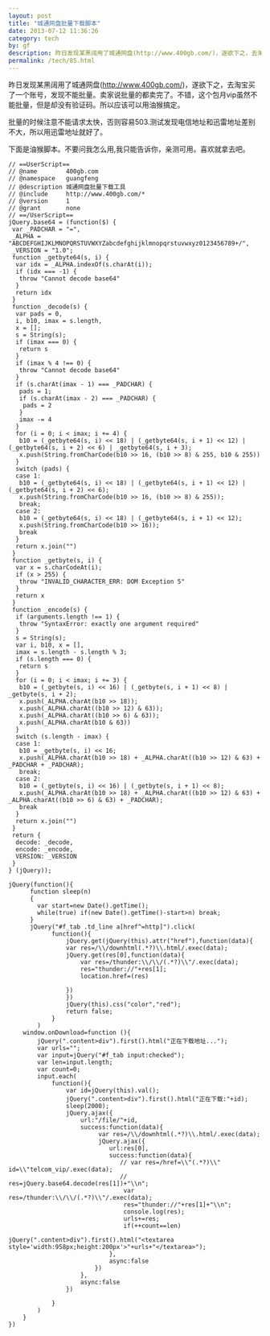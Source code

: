 ```yaml
---
layout: post
title: "城通网盘批量下载脚本"
date: 2013-07-12 11:36:26
category: tech
by: gf
description: 昨日发现某黑阔用了城通网盘(http://www.400gb.com/)，遂欲下之，去淘宝买了一个账号，发现不能批量。卖家说批量的都卖完了。不错，这个包月vip虽然不能批量，但是却没有验证码。所以
permalink: /tech/85.html
---
```

昨日发现某黑阔用了城通网盘(http://www.400gb.com/)，遂欲下之，去淘宝买了一个账号，发现不能批量。卖家说批量的都卖完了。不错，这个包月vip虽然不能批量，但是却没有验证码。所以应该可以用油猴搞定。

批量的时候注意不能请求太快，否则容易503.测试发现电信地址和迅雷地址差别不大，所以用迅雷地址就好了。

下面是油猴脚本。不要问我怎么用,我只能告诉你，亲测可用。喜欢就拿去吧。

    // ==UserScript==
    // @name        400gb.com
    // @namespace   guangfeng
    // @description 城通网盘批量下载工具
    // @include     http://www.400gb.com/*
    // @version     1
    // @grant       none
    // ==/UserScript==
    jQuery.base64 = (function($) {
     var _PADCHAR = "=",
     _ALPHA = "ABCDEFGHIJKLMNOPQRSTUVWXYZabcdefghijklmnopqrstuvwxyz0123456789+/",
     _VERSION = "1.0";
     function _getbyte64(s, i) {
      var idx = _ALPHA.indexOf(s.charAt(i));
      if (idx === -1) {
       throw "Cannot decode base64"
      }
      return idx
     }
     function _decode(s) {
      var pads = 0,
      i, b10, imax = s.length,
      x = [];
      s = String(s);
      if (imax === 0) {
       return s
      }
      if (imax % 4 !== 0) {
       throw "Cannot decode base64"
      }
      if (s.charAt(imax - 1) === _PADCHAR) {
       pads = 1;
       if (s.charAt(imax - 2) === _PADCHAR) {
        pads = 2
       }
       imax -= 4
      }
      for (i = 0; i < imax; i += 4) {
       b10 = (_getbyte64(s, i) << 18) | (_getbyte64(s, i + 1) << 12) | (_getbyte64(s, i + 2) << 6) | _getbyte64(s, i + 3);
       x.push(String.fromCharCode(b10 >> 16, (b10 >> 8) & 255, b10 & 255))
      }
      switch (pads) {
      case 1:
       b10 = (_getbyte64(s, i) << 18) | (_getbyte64(s, i + 1) << 12) | (_getbyte64(s, i + 2) << 6);
       x.push(String.fromCharCode(b10 >> 16, (b10 >> 8) & 255));
       break;
      case 2:
       b10 = (_getbyte64(s, i) << 18) | (_getbyte64(s, i + 1) << 12);
       x.push(String.fromCharCode(b10 >> 16));
       break
      }
      return x.join("")
     }
     function _getbyte(s, i) {
      var x = s.charCodeAt(i);
      if (x > 255) {
       throw "INVALID_CHARACTER_ERR: DOM Exception 5"
      }
      return x
     }
     function _encode(s) {
      if (arguments.length !== 1) {
       throw "SyntaxError: exactly one argument required"
      }
      s = String(s);
      var i, b10, x = [],
      imax = s.length - s.length % 3;
      if (s.length === 0) {
       return s
      }
      for (i = 0; i < imax; i += 3) {
       b10 = (_getbyte(s, i) << 16) | (_getbyte(s, i + 1) << 8) | _getbyte(s, i + 2);
       x.push(_ALPHA.charAt(b10 >> 18));
       x.push(_ALPHA.charAt((b10 >> 12) & 63));
       x.push(_ALPHA.charAt((b10 >> 6) & 63));
       x.push(_ALPHA.charAt(b10 & 63))
      }
      switch (s.length - imax) {
      case 1:
       b10 = _getbyte(s, i) << 16;
       x.push(_ALPHA.charAt(b10 >> 18) + _ALPHA.charAt((b10 >> 12) & 63) + _PADCHAR + _PADCHAR);
       break;
      case 2:
       b10 = (_getbyte(s, i) << 16) | (_getbyte(s, i + 1) << 8);
       x.push(_ALPHA.charAt(b10 >> 18) + _ALPHA.charAt((b10 >> 12) & 63) + _ALPHA.charAt((b10 >> 6) & 63) + _PADCHAR);
       break
      }
      return x.join("")
     }
     return {
      decode: _decode,
      encode: _encode,
      VERSION: _VERSION
     }
    } (jQuery));
    
    jQuery(function(){
          function sleep(n)
          {
            var start=new Date().getTime();
            while(true) if(new Date().getTime()-start>n) break;
          }
          jQuery("#f_tab .td_line a[href^=http]").click(
                function(){
                    jQuery.get(jQuery(this).attr("href"),function(data){
                    var res=/\\/downhtml(.*?)\\.html/.exec(data);
                    jQuery.get(res[0],function(data){
                        var res=/thunder:\\/\\/(.*?)\\"/.exec(data);
                        res="thunder://"+res[1];
                        location.href=(res)
                        
                    })
                    })
                    jQuery(this).css("color","red");
                    return false;
                }
            )
        window.onDownload=function (){
            jQuery(".content>div").first().html("正在下载地址...");
            var urls="";
            var input=jQuery("#f_tab input:checked");
            var len=input.length;
            var count=0;
            input.each(
                function(){
                    var id=jQuery(this).val();
                    jQuery(".content>div").first().html("正在下载:"+id);
                    sleep(2000);
                    jQuery.ajax({
                        url:"/file/"+id,
                        success:function(data){
                             var res=/\\/downhtml(.*?)\\.html/.exec(data);
                             jQuery.ajax({
                                url:res[0],
                                success:function(data){
                                   // var res=/href=\\"(.*?)\\" id=\\"telcom_vip/.exec(data);
                                   // res=jQuery.base64.decode(res[1])+"\\n";
                                    var res=/thunder:\\/\\/(.*?)\\"/.exec(data);
                                    res="thunder://"+res[1]+"\\n";
                                    console.log(res);
                                    urls+=res;
                                    if(++count==len)
                                        jQuery(".content>div").first().html("<textarea style='width:958px;height:200px'>"+urls+"</textarea>");
                                },
                                async:false
                            })
                        },
                        async:false
                    })
                    
                }
            )
        }
    })